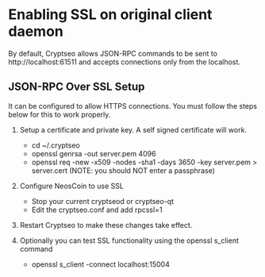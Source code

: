 Enabling SSL on original client daemon
======================================
By default, Cryptseo allows JSON-RPC commands to be sent to http://localhost:61511
and accepts connections only from the localhost.

JSON-RPC Over SSL Setup
-----------------------
It can be configured to allow HTTPS connections.  You must follow the steps below
for this to work properly.

1. Setup a certificate and private key.  A self signed certificate will work.
    * cd ~/.cryptseo
    * openssl genrsa -out server.pem 4096
    * openssl req -new -x509 -nodes -sha1 -days 3650 -key server.pem > server.cert
    (NOTE: you should NOT enter a passphrase)

2. Configure NeosCoin to use SSL
    * Stop your current cryptseod or cryptseo-qt
    * Edit the cryptseo.conf and add
      rpcssl=1

3. Restart Cryptseo to make these changes take effect.

4. Optionally you can test SSL functionality using the openssl s_client command
    * openssl s_client -connect localhost:15004
